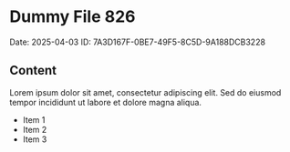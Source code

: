 # Dummy File 826

Date: 2025-04-03
ID: 7A3D167F-0BE7-49F5-8C5D-9A188DCB3228

## Content

Lorem ipsum dolor sit amet, consectetur adipiscing elit.
Sed do eiusmod tempor incididunt ut labore et dolore magna aliqua.

* Item 1
* Item 2
* Item 3

